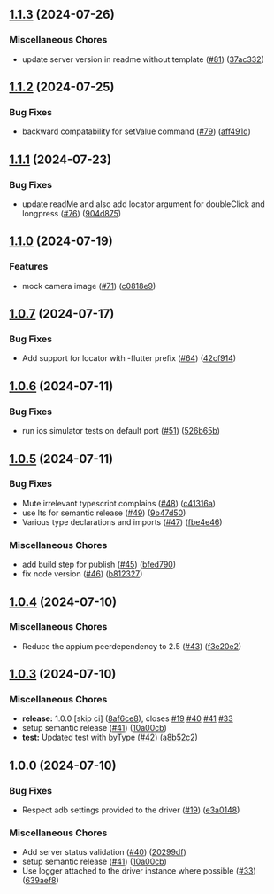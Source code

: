 ## [1.1.3](https://github.com/AppiumTestDistribution/appium-flutter-integration-driver/compare/v1.1.2...v1.1.3) (2024-07-26)

### Miscellaneous Chores

* update server version in readme without template ([#81](https://github.com/AppiumTestDistribution/appium-flutter-integration-driver/issues/81)) ([37ac332](https://github.com/AppiumTestDistribution/appium-flutter-integration-driver/commit/37ac3322ec23de3dde59ef93bc787a3900e834f9))

## [1.1.2](https://github.com/AppiumTestDistribution/appium-flutter-integration-driver/compare/v1.1.1...v1.1.2) (2024-07-25)

### Bug Fixes

* backward compatability for setValue command ([#79](https://github.com/AppiumTestDistribution/appium-flutter-integration-driver/issues/79)) ([aff491d](https://github.com/AppiumTestDistribution/appium-flutter-integration-driver/commit/aff491d1964dcaeed123f0e5b2736a069773f782))

## [1.1.1](https://github.com/AppiumTestDistribution/appium-flutter-integration-driver/compare/v1.1.0...v1.1.1) (2024-07-23)

### Bug Fixes

* update readMe and also add locator argument for doubleClick and longpress ([#76](https://github.com/AppiumTestDistribution/appium-flutter-integration-driver/issues/76)) ([904d875](https://github.com/AppiumTestDistribution/appium-flutter-integration-driver/commit/904d875f63647560fe019fe5c937792b927583ca))

## [1.1.0](https://github.com/AppiumTestDistribution/appium-flutter-integration-driver/compare/v1.0.7...v1.1.0) (2024-07-19)

### Features

* mock camera image ([#71](https://github.com/AppiumTestDistribution/appium-flutter-integration-driver/issues/71)) ([c0818e9](https://github.com/AppiumTestDistribution/appium-flutter-integration-driver/commit/c0818e996a85cbfbf5b0c82c98ec8aa1aeb8f68a))

## [1.0.7](https://github.com/AppiumTestDistribution/appium-flutter-integration-driver/compare/v1.0.6...v1.0.7) (2024-07-17)

### Bug Fixes

* Add support for locator with -flutter prefix ([#64](https://github.com/AppiumTestDistribution/appium-flutter-integration-driver/issues/64)) ([42cf914](https://github.com/AppiumTestDistribution/appium-flutter-integration-driver/commit/42cf91463d48ee6cad0dec542a79c95e98eee8fa))

## [1.0.6](https://github.com/AppiumTestDistribution/appium-flutter-integration-driver/compare/v1.0.5...v1.0.6) (2024-07-11)

### Bug Fixes

* run ios simulator tests on default port ([#51](https://github.com/AppiumTestDistribution/appium-flutter-integration-driver/issues/51)) ([526b65b](https://github.com/AppiumTestDistribution/appium-flutter-integration-driver/commit/526b65b7320d334dc82cf67c4785b3b6f6151f06))

## [1.0.5](https://github.com/AppiumTestDistribution/appium-flutter-integration-driver/compare/v1.0.4...v1.0.5) (2024-07-11)

### Bug Fixes

* Mute irrelevant typescript complains ([#48](https://github.com/AppiumTestDistribution/appium-flutter-integration-driver/issues/48)) ([c41316a](https://github.com/AppiumTestDistribution/appium-flutter-integration-driver/commit/c41316af74dbdb6637697fcaa6392bb0b086d4b0))
* use lts for semantic release ([#49](https://github.com/AppiumTestDistribution/appium-flutter-integration-driver/issues/49)) ([9b47d50](https://github.com/AppiumTestDistribution/appium-flutter-integration-driver/commit/9b47d50bcffed0ca1b536fcb3ca07b399cbc1bd3))
* Various type declarations and imports ([#47](https://github.com/AppiumTestDistribution/appium-flutter-integration-driver/issues/47)) ([fbe4e46](https://github.com/AppiumTestDistribution/appium-flutter-integration-driver/commit/fbe4e461368aca22fc354f41aa7df10e239cc41b))

### Miscellaneous Chores

* add build step for publish ([#45](https://github.com/AppiumTestDistribution/appium-flutter-integration-driver/issues/45)) ([bfed790](https://github.com/AppiumTestDistribution/appium-flutter-integration-driver/commit/bfed790828bea1003b657f13a67cec17b1b81795))
* fix node version ([#46](https://github.com/AppiumTestDistribution/appium-flutter-integration-driver/issues/46)) ([b812327](https://github.com/AppiumTestDistribution/appium-flutter-integration-driver/commit/b812327d8f63f010efd5f7b11ba011cb3f2cc9e8))

## [1.0.4](https://github.com/AppiumTestDistribution/appium-flutter-integration-driver/compare/v1.0.3...v1.0.4) (2024-07-10)

### Miscellaneous Chores

* Reduce the appium peerdependency to 2.5 ([#43](https://github.com/AppiumTestDistribution/appium-flutter-integration-driver/issues/43)) ([f3e20e2](https://github.com/AppiumTestDistribution/appium-flutter-integration-driver/commit/f3e20e276833e684537fdbd205dd4781ffc2cbd8))

## [1.0.3](https://github.com/AppiumTestDistribution/appium-flutter-integration-driver/compare/v1.0.2...v1.0.3) (2024-07-10)

### Miscellaneous Chores

* **release:** 1.0.0 [skip ci] ([8af6ce8](https://github.com/AppiumTestDistribution/appium-flutter-integration-driver/commit/8af6ce81879ba1c425ab5fbd33047722cf72dac2)), closes [#19](https://github.com/AppiumTestDistribution/appium-flutter-integration-driver/issues/19) [#40](https://github.com/AppiumTestDistribution/appium-flutter-integration-driver/issues/40) [#41](https://github.com/AppiumTestDistribution/appium-flutter-integration-driver/issues/41) [#33](https://github.com/AppiumTestDistribution/appium-flutter-integration-driver/issues/33)
* setup semantic release ([#41](https://github.com/AppiumTestDistribution/appium-flutter-integration-driver/issues/41)) ([10a00cb](https://github.com/AppiumTestDistribution/appium-flutter-integration-driver/commit/10a00cb311090f2da90290e41d1089c90c4328b8))
* **test:** Updated test with byType ([#42](https://github.com/AppiumTestDistribution/appium-flutter-integration-driver/issues/42)) ([a8b52c2](https://github.com/AppiumTestDistribution/appium-flutter-integration-driver/commit/a8b52c25a7f4daa7dca6b3efbd998a4f9bfccdd7))

## 1.0.0 (2024-07-10)

### Bug Fixes

* Respect adb settings provided to the driver ([#19](https://github.com/AppiumTestDistribution/appium-flutter-integration-driver/issues/19)) ([e3a0148](https://github.com/AppiumTestDistribution/appium-flutter-integration-driver/commit/e3a0148c107a77aea776df3b729f3190cb83a5b4))

### Miscellaneous Chores

* Add server status validation ([#40](https://github.com/AppiumTestDistribution/appium-flutter-integration-driver/issues/40)) ([20299df](https://github.com/AppiumTestDistribution/appium-flutter-integration-driver/commit/20299df550ee0ba5180250ab58db759fc1d30c43))
* setup semantic release ([#41](https://github.com/AppiumTestDistribution/appium-flutter-integration-driver/issues/41)) ([10a00cb](https://github.com/AppiumTestDistribution/appium-flutter-integration-driver/commit/10a00cb311090f2da90290e41d1089c90c4328b8))
* Use logger attached to the driver instance where possible ([#33](https://github.com/AppiumTestDistribution/appium-flutter-integration-driver/issues/33)) ([639aef8](https://github.com/AppiumTestDistribution/appium-flutter-integration-driver/commit/639aef80009b878c4b9fb8c706ae0e6e14334fd9))
